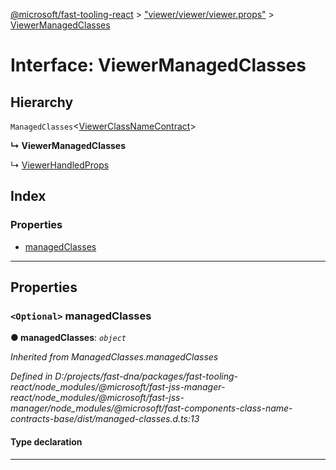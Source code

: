 [@microsoft/fast-tooling-react](../README.md) > ["viewer/viewer/viewer.props"](../modules/_viewer_viewer_viewer_props_.md) > [ViewerManagedClasses](../interfaces/_viewer_viewer_viewer_props_.viewermanagedclasses.md)

# Interface: ViewerManagedClasses

## Hierarchy

 `ManagedClasses`<[ViewerClassNameContract](_viewer_viewer_viewer_class_name_contract_.viewerclassnamecontract.md)>

**↳ ViewerManagedClasses**

↳  [ViewerHandledProps](_viewer_viewer_viewer_props_.viewerhandledprops.md)

## Index

### Properties

* [managedClasses](_viewer_viewer_viewer_props_.viewermanagedclasses.md#managedclasses)

---

## Properties

<a id="managedclasses"></a>

### `<Optional>` managedClasses

**● managedClasses**: *`object`*

*Inherited from ManagedClasses.managedClasses*

*Defined in D:/projects/fast-dna/packages/fast-tooling-react/node_modules/@microsoft/fast-jss-manager-react/node_modules/@microsoft/fast-jss-manager/node_modules/@microsoft/fast-components-class-name-contracts-base/dist/managed-classes.d.ts:13*

#### Type declaration

___

